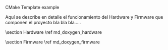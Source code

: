 CMake Template example

Aquí se describe en detalle el funcionamiento del Hardware y Firmware que componen el proyecto bla bla bla.....

\section Hardware
  \ref md_doxygen_hardware


\section Firmware
  \ref md_doxygen_firmware
